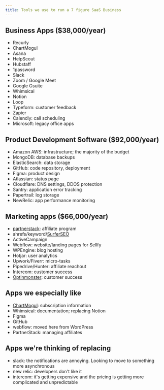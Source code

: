 ```yaml
---
title: Tools we use to run a 7 figure SaaS Business
---
```


## Business Apps ($38,000/year)

- Recurly
- ChartMogul
- Asana
- HelpScout
- Hubstaff
- 1password
- Slack
- Zoom / Google Meet
- Google Gsuite
- Whimsical
- Notion
- Loop
- Typeform: customer feedback
- Zapier
- Calendly: call scheduling
- Microsoft: legacy office apps

## Product Development Software ($92,000/year)

- Amazon AWS: infrastructure; the majority of the budget
- MongoDB: database backups
- ElasticSearch: data storage
- GitHub: code repository, deployment
- Figma: product design
- Atlassian: status page
- Cloudflare: DNS settings, DDOS protection
- Santry: application error tracking
- Papertrail: log storage
- NewRelic: app performance monitoring

## Marketing apps ($66,000/year)

- [partnerstack](https://www.partnerstack.com/): affiliate program
- ahrefs/keyword/[SurferSEO](https://surferseo.com/)
- ActiveCampaign
- Webflow: website/landing pages for Sellfy
- WPEngine: blog hosting
- Hotjar: user analytics
- Upwork/Fiverr: micro-tasks
- Pipedrive/Hunter: affiliate reachout
- Intercom: customer success
- [Optinmonster](https://optinmonster.com/): customer success

## Apps we especially like

- [ChartMogul](https://chartmogul.com/): subscription information
- Whimsical: documentation; replacing Notion
- Figma
- GitHub
- webflow: moved here from WordPress
- PartnerStack: managing affiliates

## Apps we're thinking of replacing

- slack: the notifications are annoying. Looking to move to something more asynchronous
- new relic: developers don't like it
- intercom: it's getting expensive and the pricing is getting more complicated and unpredictable

